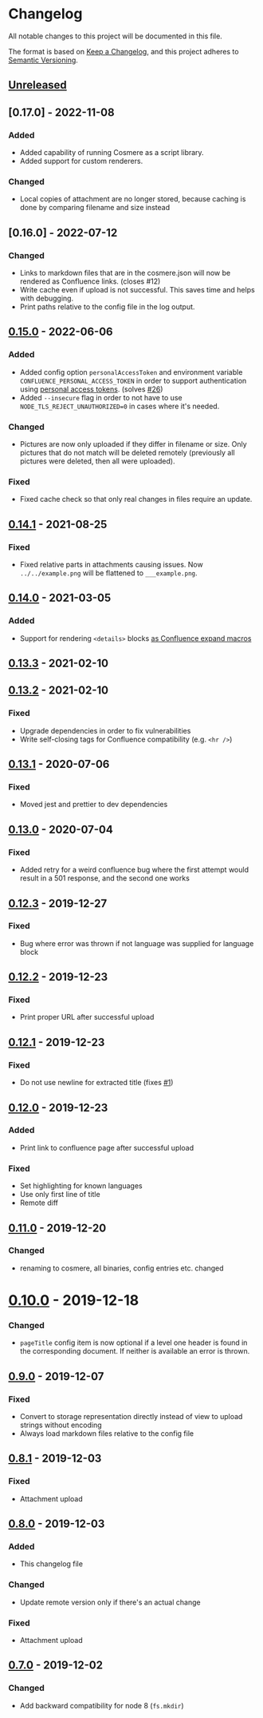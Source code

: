 # Changelog

All notable changes to this project will be documented in this file.

The format is based on [Keep a Changelog](https://keepachangelog.com/en/1.0.0/),
and this project adheres to [Semantic Versioning](https://semver.org/spec/v2.0.0.html).

## [Unreleased]

## [0.17.0] - 2022-11-08

### Added

-   Added capability of running Cosmere as a script library.
-   Added support for custom renderers.

### Changed

-   Local copies of attachment are no longer stored, because caching is done by comparing filename and size instead

## [0.16.0] - 2022-07-12

### Changed

-   Links to markdown files that are in the cosmere.json will now be rendered as Confluence links. (closes #12)
-   Write cache even if upload is not successful. This saves time and helps with debugging.
-   Print paths relative to the config file in the log output.

## [0.15.0] - 2022-06-06

### Added

-   Added config option `personalAccessToken` and environment variable `CONFLUENCE_PERSONAL_ACCESS_TOKEN` in order to support authentication using [personal access tokens](https://confluence.atlassian.com/enterprise/using-personal-access-tokens-1026032365.html). (solves [#26](https://github.com/mihaeu/cosmere/issues/26))
-   Added `--insecure` flag in order to not have to use `NODE_TLS_REJECT_UNAUTHORIZED=0` in cases where it's needed.

### Changed

-   Pictures are now only uploaded if they differ in filename or size. Only pictures that do not match will be deleted remotely (previously all pictures were deleted, then all were uploaded).

### Fixed

-   Fixed cache check so that only real changes in files require an update.

## [0.14.1] - 2021-08-25

### Fixed

-   Fixed relative parts in attachments causing issues. Now `../../example.png` will be flattened to `___example.png`.

## [0.14.0] - 2021-03-05

### Added

-   Support for rendering `<details>` blocks [as Confluence expand macros](https://confluence.atlassian.com/doc/expand-macro-223222352.html)

## [0.13.3] - 2021-02-10

## [0.13.2] - 2021-02-10

### Fixed

-   Upgrade dependencies in order to fix vulnerabilities
-   Write self-closing tags for Confluence compatibility (e.g. `<hr />`)

## [0.13.1] - 2020-07-06

### Fixed

-   Moved jest and prettier to dev dependencies

## [0.13.0] - 2020-07-04

### Fixed

-   Added retry for a weird confluence bug where the first attempt would result in a 501 response, and the second one works

## [0.12.3] - 2019-12-27

### Fixed

-   Bug where error was thrown if not language was supplied for language block

## [0.12.2] - 2019-12-23

### Fixed

-   Print proper URL after successful upload

## [0.12.1] - 2019-12-23

### Fixed

-   Do not use newline for extracted title (fixes [#1](https://github.com/mihaeu/cosmere/issues/1))

## [0.12.0] - 2019-12-23

### Added

-   Print link to confluence page after successful upload

### Fixed

-   Set highlighting for known languages
-   Use only first line of title
-   Remote diff

## [0.11.0] - 2019-12-20

### Changed

-   renaming to cosmere, all binaries, config entries etc. changed

# [0.10.0] - 2019-12-18

### Changed

-   `pageTitle` config item is now optional if a level one header is found in the corresponding document. If neither is available an error is thrown.

## [0.9.0] - 2019-12-07

### Fixed

-   Convert to storage representation directly instead of view to upload strings without encoding
-   Always load markdown files relative to the config file

## [0.8.1] - 2019-12-03

### Fixed

-   Attachment upload

## [0.8.0] - 2019-12-03

### Added

-   This changelog file

### Changed

-   Update remote version only if there's an actual change

### Fixed

-   Attachment upload

## [0.7.0] - 2019-12-02

### Changed

-   Add backward compatibility for node 8 (`fs.mkdir`)

[unreleased]: https://github.com/mihaeu/cosmere/compare/0.15.0...HEAD
[0.15.0]: https://github.com/mihaeu/cosmere/compare/0.14.1...0.15.0
[0.14.1]: https://github.com/mihaeu/cosmere/compare/0.14.0...0.14.1
[0.14.0]: https://github.com/mihaeu/cosmere/compare/0.13.3...0.14.0
[0.13.3]: https://github.com/mihaeu/cosmere/compare/0.13.2...0.13.3
[0.13.2]: https://github.com/mihaeu/cosmere/compare/0.13.1...0.13.2
[0.13.1]: https://github.com/mihaeu/cosmere/compare/0.13.0...0.13.1
[0.13.0]: https://github.com/mihaeu/cosmere/compare/0.12.3...0.13.0
[0.12.3]: https://github.com/mihaeu/cosmere/compare/0.12.2...0.12.3
[0.12.2]: https://github.com/mihaeu/cosmere/compare/0.12.1...0.12.2
[0.12.1]: https://github.com/mihaeu/cosmere/compare/0.12.0...0.12.1
[0.12.0]: https://github.com/mihaeu/cosmere/compare/0.11.0...0.12.0
[0.11.0]: https://github.com/mihaeu/cosmere/compare/0.10.0...0.11.0
[0.10.0]: https://github.com/mihaeu/cosmere/compare/0.9.0...0.10.0
[0.9.0]: https://github.com/mihaeu/cosmere/compare/0.8.1...0.9.0
[0.8.1]: https://github.com/mihaeu/cosmere/compare/0.8.0...0.8.1
[0.8.0]: https://github.com/mihaeu/cosmere/compare/0.7.0...0.8.0
[0.7.0]: https://github.com/mihaeu/cosmere/releases/tag/0.7.0

